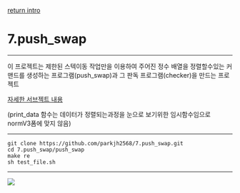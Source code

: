 [return intro](https://github.com/parkjh2568/intro#7-push_swap)

# 7.push_swap

------

이 프로젝트는 제한된 스텍이동 작업만을 이용하여 주어진 정수 배열을 정렬할수있는 커맨드를 생성하는 프로그램(push_swap)과 그 판독 프로그램(checker)을 만드는 프로젝트


[자세한 서브젝트 내용](https://github.com/parkjh2568/7.push_swap/wiki/%EC%84%9C%EB%B8%8C%EC%A0%9D%ED%8A%B8)


(print_data 함수는 데이터가 정렬되는과정을 눈으로 보기위한 임시함수임으로 normV3폼에 맞지 않음)

-----
```
git clone https://github.com/parkjh2568/7.push_swap.git
cd 7.push_swap/push_swap
make re
sh test_file.sh
```


-----
![](https://user-images.githubusercontent.com/62925498/113872700-1168f080-97ef-11eb-9f32-79544764fea0.gif)
